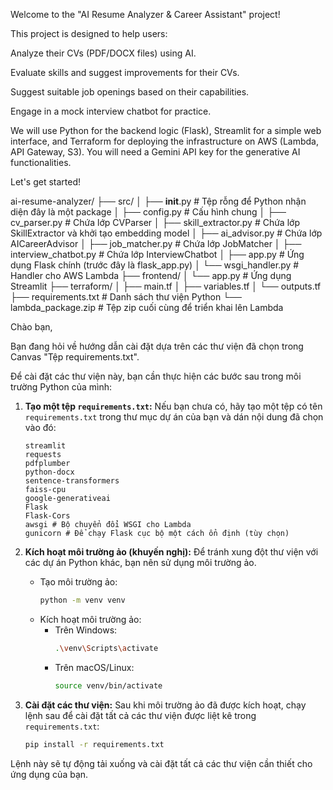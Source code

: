 Welcome to the "AI Resume Analyzer & Career Assistant" project!

This project is designed to help users:

Analyze their CVs (PDF/DOCX files) using AI.

Evaluate skills and suggest improvements for their CVs.

Suggest suitable job openings based on their capabilities.

Engage in a mock interview chatbot for practice.

We will use Python for the backend logic (Flask), Streamlit for a simple web interface, and Terraform for deploying the infrastructure on AWS (Lambda, API Gateway, S3). You will need a Gemini API key for the generative AI functionalities.

Let's get started!

ai-resume-analyzer/
├── src/
│   ├── __init__.py        # Tệp rỗng để Python nhận diện đây là một package
│   ├── config.py          # Cấu hình chung
│   ├── cv_parser.py       # Chứa lớp CVParser
│   ├── skill_extractor.py # Chứa lớp SkillExtractor và khởi tạo embedding model
│   ├── ai_advisor.py      # Chứa lớp AICareerAdvisor
│   ├── job_matcher.py     # Chứa lớp JobMatcher
│   ├── interview_chatbot.py # Chứa lớp InterviewChatbot
│   ├── app.py             # Ứng dụng Flask chính (trước đây là flask_app.py)
│   └── wsgi_handler.py    # Handler cho AWS Lambda
├── frontend/
│   └── app.py             # Ứng dụng Streamlit
├── terraform/
│   ├── main.tf
│   ├── variables.tf
│   └── outputs.tf
├── requirements.txt       # Danh sách thư viện Python
└── lambda_package.zip     # Tệp zip cuối cùng để triển khai lên Lambda


Chào bạn,

Bạn đang hỏi về hướng dẫn cài đặt dựa trên các thư viện đã chọn trong Canvas "Tệp requirements.txt".

Để cài đặt các thư viện này, bạn cần thực hiện các bước sau trong môi trường Python của mình:

1.  **Tạo một tệp `requirements.txt`:**
    Nếu bạn chưa có, hãy tạo một tệp có tên `requirements.txt` trong thư mục dự án của bạn và dán nội dung đã chọn vào đó:

    ```
    streamlit
    requests
    pdfplumber
    python-docx
    sentence-transformers
    faiss-cpu
    google-generativeai
    Flask
    Flask-Cors
    awsgi # Bộ chuyển đổi WSGI cho Lambda
    gunicorn # Để chạy Flask cục bộ một cách ổn định (tùy chọn)
    ```

2.  **Kích hoạt môi trường ảo (khuyến nghị):**
    Để tránh xung đột thư viện với các dự án Python khác, bạn nên sử dụng môi trường ảo.

      * Tạo môi trường ảo:
        ```bash
        python -m venv venv
        ```
      * Kích hoạt môi trường ảo:
          * Trên Windows:
            ```bash
            .\venv\Scripts\activate
            ```
          * Trên macOS/Linux:
            ```bash
            source venv/bin/activate
            ```

3.  **Cài đặt các thư viện:**
    Sau khi môi trường ảo đã được kích hoạt, chạy lệnh sau để cài đặt tất cả các thư viện được liệt kê trong `requirements.txt`:

    ```bash
    pip install -r requirements.txt
    ```

Lệnh này sẽ tự động tải xuống và cài đặt tất cả các thư viện cần thiết cho ứng dụng của bạn.
